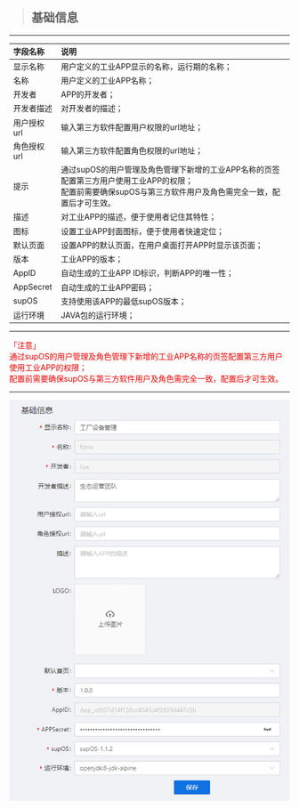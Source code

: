 > ## **基础信息**

---

|字段名称|说明|
|:---|:---|
|显示名称|用户定义的工业APP显示的名称，运行期的名称；|
|名称|用户定义的工业APP名称；|
|开发者|APP的开发者；|
|开发者描述|对开发者的描述；|
|用户授权url|输入第三方软件配置用户权限的url地址；|
|角色授权url|输入第三方软件配置角色权限的url地址；|
提示|通过supOS的用户管理及角色管理下新增的工业APP名称的页签配置第三方用户使用工业APP的权限；</br>配置前需要确保supOS与第三方软件用户及角色需完全一致，配置后才可生效。|
|描述|对工业APP的描述，便于使用者记住其特性；|
|图标|设置工业APP封面图标，便于使用者快速定位；|
|默认页面|设置APP的默认页面，在用户桌面打开APP时显示该页面；|
|版本|工业APP的版本；|
|AppID|自动生成的工业APP ID标识，判断APP的唯一性；|
|AppSecret|自动生成的工业APP密码；|
|supOS|支持使用该APP的最低supOS版本；|
|运行环境|JAVA包的运行环境；|

---

<font color='redLight'>「注意」</br>
通过supOS的用户管理及角色管理下新增的工业APP名称的页签配置第三方用户使用工业APP的权限；</br>
配置前需要确保supOS与第三方软件用户及角色需完全一致，配置后才可生效。
</font>

---

![基础信息](assets/img/supOS-APP-mode-baseInfo.png "基础信息")
